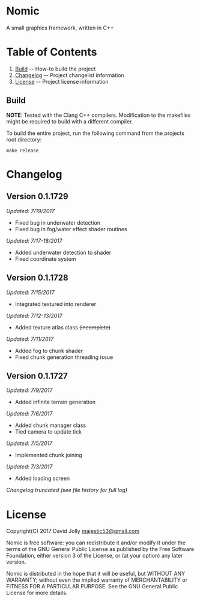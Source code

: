 Nomic
=====

A small graphics framework, written in C++

Table of Contents
=================

1. [Build](https://github.com/majestic53/nomic-alpha#build) -- How-to build the project
2. [Changelog](https://github.com/majestic53/nomic-alpha#changelog) -- Project changelist information
3. [License](https://github.com/majestic53/nomic-alpha#license) -- Project license information

Build
-----

__NOTE__: Tested with the Clang C++ compilers. Modification to the makefiles might be required to build with a different compiler.

To build the entire project, run the following command from the projects root directory:

```
make release
```

Changelog
=========

Version 0.1.1729
----------------
*Updated: 7/19/2017*

* Fixed bug in underwater detection
* Fixed bug in fog/water effect shader routines

*Updated: 7/17-18/2017*

* Added underwater detection to shader
* Fixed coordinate system

Version 0.1.1728
----------------
*Updated: 7/15/2017*

* Integrated textured into renderer

*Updated: 7/12-13/2017*

* Added texture atlas class <s>(incomplete)</s>

*Updated: 7/11/2017*

* Added fog to chunk shader
* Fixed chunk generation threading issue

Version 0.1.1727
----------------
*Updated: 7/9/2017*

* Added infinite terrain generation

*Updated: 7/6/2017*

* Added chunk manager class
* Tied camera to update tick

*Updated: 7/5/2017*

* Implemented chunk joining

*Updated: 7/3/2017*

* Added loading screen

*Changelog truncated (see file history for full log)*

License
=======

Copyright(C) 2017 David Jolly <majestic53@gmail.com>

Nomic is free software: you can redistribute it and/or modify
it under the terms of the GNU General Public License as published by
the Free Software Foundation, either version 3 of the License, or
(at your option) any later version.

Nomic is distributed in the hope that it will be useful,
but WITHOUT ANY WARRANTY; without even the implied warranty of
MERCHANTABILITY or FITNESS FOR A PARTICULAR PURPOSE.  See the
GNU General Public License for more details.
